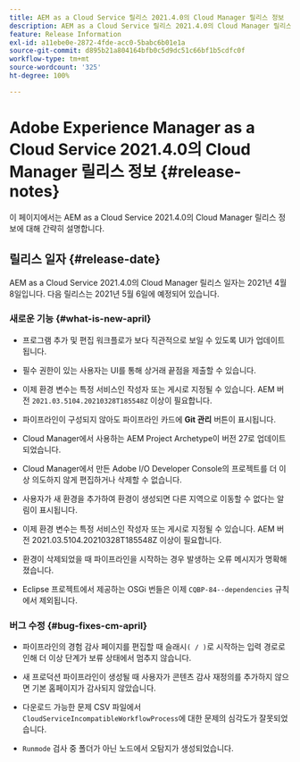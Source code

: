 ```yaml
---
title: AEM as a Cloud Service 릴리스 2021.4.0의 Cloud Manager 릴리스 정보
description: AEM as a Cloud Service 릴리스 2021.4.0의 Cloud Manager 릴리스 정보
feature: Release Information
exl-id: a11ebe0e-2872-4fde-acc0-5babc6b01e1a
source-git-commit: d895b21a804164bfb0c5d9dc51c66bf1b5cdfc0f
workflow-type: tm+mt
source-wordcount: '325'
ht-degree: 100%

---
```


# Adobe Experience Manager as a Cloud Service 2021.4.0의 Cloud Manager 릴리스 정보 {#release-notes}

이 페이지에서는 AEM as a Cloud Service 2021.4.0의 Cloud Manager 릴리스 정보에 대해 간략히 설명합니다.

## 릴리스 일자 {#release-date}

AEM as a Cloud Service 2021.4.0의 Cloud Manager 릴리스 일자는 2021년 4월 8일입니다.
다음 릴리스는 2021년 5월 6일에 예정되어 있습니다.

### 새로운 기능 {#what-is-new-april}

* 프로그램 추가 및 편집 워크플로가 보다 직관적으로 보일 수 있도록 UI가 업데이트됩니다.

* 필수 권한이 있는 사용자는 UI를 통해 상거래 끝점을 제출할 수 있습니다.

* 이제 환경 변수는 특정 서비스인 작성자 또는 게시로 지정될 수 있습니다. AEM 버전 `2021.03.5104.20210328T185548Z` 이상이 필요합니다.

* 파이프라인이 구성되지 않아도 파이프라인 카드에 **Git 관리** 버튼이 표시됩니다.

* Cloud Manager에서 사용하는 AEM Project Archetype이 버전 27로 업데이트되었습니다.

* Cloud Manager에서 만든 Adobe I/O Developer Console의 프로젝트를 더 이상 의도하지 않게 편집하거나 삭제할 수 없습니다.

* 사용자가 새 환경을 추가하여 환경이 생성되면 다른 지역으로 이동할 수 없다는 알림이 표시됩니다.

* 이제 환경 변수는 특정 서비스인 작성자 또는 게시로 지정될 수 있습니다. AEM 버전 2021.03.5104.20210328T185548Z 이상이 필요합니다.

* 환경이 삭제되었을 때 파이프라인을 시작하는 경우 발생하는 오류 메시지가 명확해졌습니다.

* Eclipse 프로젝트에서 제공하는 OSGi 번들은 이제 `CQBP-84--dependencies` 규칙에서 제외됩니다.

### 버그 수정 {#bug-fixes-cm-april}

* 파이프라인의 경험 감사 페이지를 편집할 때 슬래시`( / )`로 시작하는 입력 경로로 인해 더 이상 단계가 보류 상태에서 멈추지 않습니다.

* 새 프로덕션 파이프라인이 생성될 때 사용자가 콘텐츠 감사 재정의를 추가하지 않으면 기본 홈페이지가 감사되지 않았습니다.

* 다운로드 가능한 문제 CSV 파일에서 `CloudServiceIncompatibleWorkflowProcess`에 대한 문제의 심각도가 잘못되었습니다.

* `Runmode` 검사 중 폴더가 아닌 노드에서 오탐지가 생성되었습니다.
